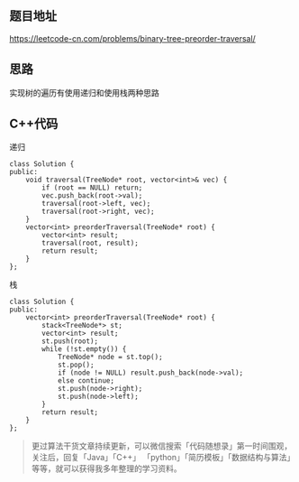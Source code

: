 ## 题目地址 
https://leetcode-cn.com/problems/binary-tree-preorder-traversal/

## 思路 

实现树的遍历有使用递归和使用栈两种思路

## C++代码

递归
```
class Solution {
public:
    void traversal(TreeNode* root, vector<int>& vec) {
        if (root == NULL) return;
        vec.push_back(root->val);
        traversal(root->left, vec);
        traversal(root->right, vec);
    }
    vector<int> preorderTraversal(TreeNode* root) {
        vector<int> result;
        traversal(root, result);
        return result;
    }
};
```

栈
```
class Solution {
public:
    vector<int> preorderTraversal(TreeNode* root) {
        stack<TreeNode*> st;
        vector<int> result;
        st.push(root);
        while (!st.empty()) {
            TreeNode* node = st.top();
            st.pop();
            if (node != NULL) result.push_back(node->val);
            else continue;
            st.push(node->right);
            st.push(node->left);
        }
        return result;
    }
};
```



> 更过算法干货文章持续更新，可以微信搜索「代码随想录」第一时间围观，关注后，回复「Java」「C++」 「python」「简历模板」「数据结构与算法」等等，就可以获得我多年整理的学习资料。
